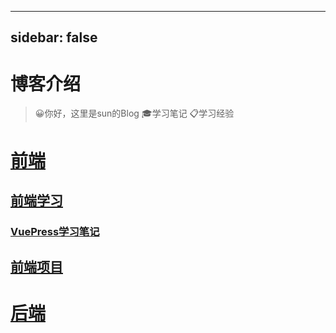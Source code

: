 ---
sidebar: false
----

# 博客介绍
> :grinning:你好，这里是sun的Blog
> :mortar_board:学习笔记
> :clipboard:学习经验

# [前端](/front/)
## [前端学习](front/front_learn/)
### [VuePress学习笔记](front/front_learn/vuepress_learn)
## [前端项目](front/front_project/)

# [后端](/back/)